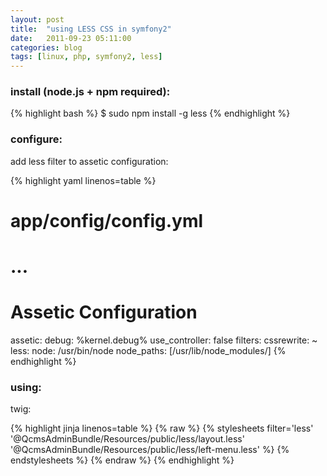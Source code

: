 ```yaml
---
layout: post
title:  "using LESS CSS in symfony2"
date:   2011-09-23 05:11:00
categories: blog
tags: [linux, php, symfony2, less]
---
```


### install (node.js + npm required):

{% highlight bash %}
$ sudo npm install -g less
{% endhighlight %}

### configure:

add less filter to assetic configuration:

{% highlight yaml linenos=table %}
# app/config/config.yml
# ...
# Assetic Configuration
assetic:
    debug:          %kernel.debug%
    use_controller: false
    filters:
        cssrewrite: ~
        less:
            node: /usr/bin/node
            node_paths: [/usr/lib/node_modules/]
{% endhighlight %}

### using:

twig:

{% highlight jinja linenos=table %}
{% raw %}
{% stylesheets filter='less'
    '@QcmsAdminBundle/Resources/public/less/layout.less'
    '@QcmsAdminBundle/Resources/public/less/left-menu.less'
%}
    <link rel="stylesheet" href="{{{{ asset_url }}}}">
{% endstylesheets %}
{% endraw %}
{% endhighlight %}
